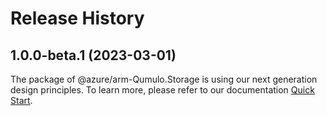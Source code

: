 # Release History
    
## 1.0.0-beta.1 (2023-03-01)

The package of @azure/arm-Qumulo.Storage is using our next generation design principles. To learn more, please refer to our documentation [Quick Start](https://aka.ms/js-track2-quickstart).
